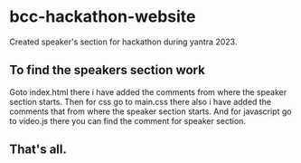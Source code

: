 # bcc-hackathon-website
Created speaker's section for hackathon during yantra 2023.

## To find the speakers section work
 Goto index.html there i have added the comments from where the speaker section starts.
 Then for css go to main.css there also i have added the comments that from where the speaker section starts.
 And for javascript go to video.js there you can find the comment for speaker section.
 
 ## That's all.
